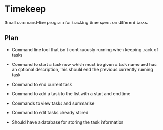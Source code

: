 # Timekeep

Small command-line program for tracking time spent on different tasks.

## Plan
- Command line tool that isn't continuously running when keeping track of tasks
- Command to start a task now which must be given a task name and has an optional description, this should end the previous currently running task
- Command to end current task
- Command to add a task to the list with a start and end time
- Commands to view tasks and summarise
- Command to edit tasks already stored

- Should have a database for storing the task information

